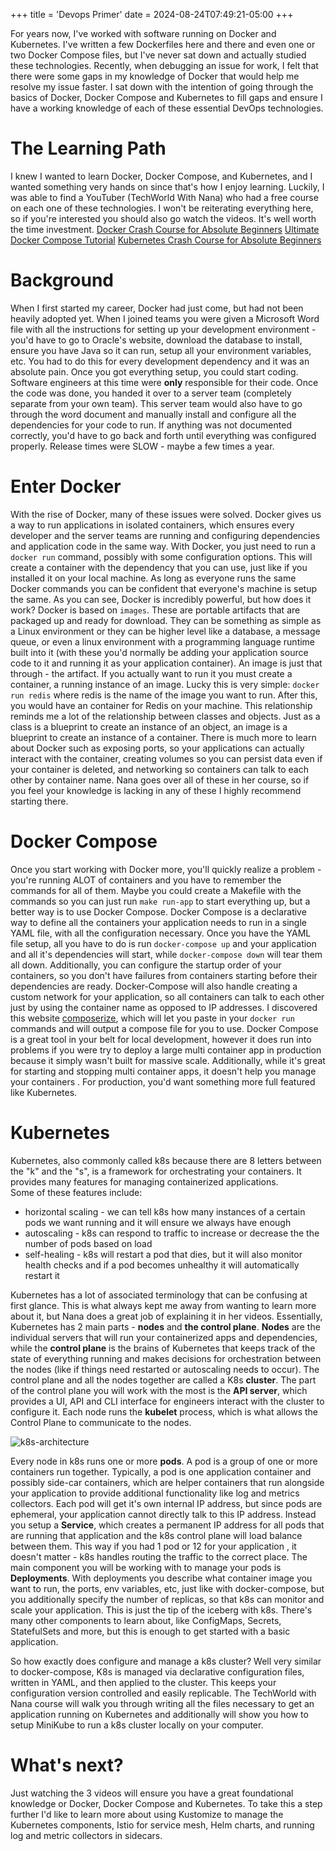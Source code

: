 +++
title = 'Devops Primer'
date = 2024-08-24T07:49:21-05:00
+++

For years now, I've worked with software running on Docker and Kubernetes.  I've written a few Dockerfiles here and there and even one or two Docker Compose files, but I've never sat down and actually studied these technologies.  Recently, when debugging an issue for work, I felt that there were some gaps in my knowledge of Docker that would help me resolve my issue faster.  I sat down with the intention of going through the basics of Docker, Docker Compose and Kubernetes to fill gaps and ensure I have a working knowledge of each of these essential DevOps technologies.

# The Learning Path
I knew I wanted to learn Docker, Docker Compose, and Kubernetes, and I wanted something very hands on since that's how I enjoy learning.  Luckily, I was able to find a YouTuber (TechWorld With Nana) who had a free course on each one of these technologies.  I won't be reiterating everything here, so if you're interested you should also go watch the videos.  It's well worth the time investment.
[Docker Crash Course for Absolute Beginners](https://www.youtube.com/watch?v=pg19Z8LL06w)
[Ultimate Docker Compose Tutorial](https://www.youtube.com/watch?v=SXwC9fSwct8)
[Kubernetes Crash Course for Absolute Beginners](https://www.youtube.com/watch?v=s_o8dwzRlu4)

# Background
When I first started my career, Docker had just come, but had not been heavily adopted yet.  When I joined teams you were given a Microsoft Word file with all the instructions for setting up your development environment - you'd have to go to Oracle's website, download the database to install, ensure you have Java so it can run, setup all your environment variables, etc.  You had to do this for every development dependency and it was an absolute pain.  Once you got everything setup, you could start coding.  Software engineers at this time were **only** responsible for their code.  Once the code was done, you handed it over to a server team (completely separate from your own team).  This server team would also have to go through the word document and manually install and configure all the dependencies for your code to run.  If anything was not documented correctly, you'd have to go back and forth until everything was configured properly.  Release times were SLOW - maybe a few times a year.

# Enter Docker
With the rise of Docker, many of these issues were solved.  Docker gives us a way to run applications in isolated containers, which ensures every developer and the server teams are running and configuring dependencies and application code in the same way.  With Docker, you just need to run a `docker run` command, possibly with some configuration options.  This will create a container with the dependency that you can use, just like if you installed it on your local machine.  As long as everyone runs the same Docker commands you can be confident that everyone's machine is setup the same.
As you can see, Docker is incredibly powerful, but how does it work?  Docker is based on `images`.  These are portable artifacts that are packaged up and ready for download. They can be something as simple as a Linux environment or they can be higher level like a database, a message queue, or even a linux environment with a programming language runtime built into it (with these you'd normally be adding your application source code to it and running it as your application container).  An image is just that through - the artifact.  If you actually want to run it you must create a container, a running instance of an image.  Lucky this is very simple: `docker run redis` where redis is the name of the image you want to run.  After this, you would have an container for Redis on your machine.  This relationship reminds me  a lot of the relationship between classes and objects.  Just as a class is a blueprint to create an instance of an object, an image is a blueprint to create an instance of a container.  There is much more to learn about Docker such as exposing ports, so your applications can actually interact with the container, creating volumes so you can persist data even if your container is deleted, and networking so containers can talk to each other by container name.  Nana goes over all of these in her course, so if you feel your knowledge is lacking in any of these I highly recommend starting there.

# Docker Compose
Once you start working with Docker more, you'll quickly realize a problem - you're running ALOT of containers and you have to remember the commands for all of them.  Maybe you could create a Makefile with the commands so you can just run `make run-app` to start everything up, but a better way is to use Docker Compose.  Docker Compose is a declarative way to define all the containers your application needs to run in a single YAML file, with all the configuration necessary.  Once you have the YAML file setup, all you have to do is run `docker-compose up` and your application and all it's dependencies will start, while  `docker-compose down` will tear them all down.  Additionally, you can configure the startup order of your containers, so you don't have failures from containers starting before their dependencies are ready.    Docker-Compose will also handle creating a custom network for your application, so all containers can talk to each other just by using the container name as opposed to IP addresses.  I discovered this website [composerize](https://www.composerize.com/), which will let you paste in your `docker run` commands and will output a compose file for you to use.  Docker Compose is a great tool in your belt for local development, however it does run into problems if you were try to deploy a large multi container app in production because it simply wasn't built for massive scale.  Additionally, while it's great for starting and stopping multi container apps, it doesn't help you manage your containers .  For production, you'd want something more full featured like Kubernetes.

# Kubernetes
Kubernetes, also commonly called k8s because there are 8 letters between the "k" and the "s", is a framework for orchestrating your containers.  It provides many features for managing containerized applications.  
Some of these features include:
- horizontal scaling - we can tell k8s how many instances of a certain pods we want running and it will ensure we always have enough
- autoscaling - k8s can respond to traffic to increase or decrease the the number of pods based on load
- self-healing - k8s will restart a pod that dies, but it will also monitor health checks and if a pod becomes unhealthy it will automatically restart it

Kubernetes has a lot of associated terminology that can be confusing at first glance.  This is what always kept me away from wanting to learn more about it, but Nana does a great job of explaining it in her videos.  Essentially,  Kubernetes has 2 main parts - **nodes** and **the control plane**.  **Nodes** are the individual servers that will run your containerized apps and dependencies, while the **control plane** is the brains of Kubernetes that keeps track of the state of everything running and makes decisions for orchestration between the nodes (like if things need restarted or autoscaling needs to occur).  The control plane and all the nodes together are called a K8s **cluster**. The part of the control plane you will work with the most is the **API server**, which provides a UI, API and CLI interface for engineers interact with the cluster to configure it.   Each node runs the **kubelet** process, which is what allows the Control Plane to communicate to the nodes.

![k8s-architecture](..images/k8s-architecture.png)

Every node in k8s runs one or more **pods**.  A pod is a group of one or more containers run together.  Typically, a pod is one application container and possibly side-car containers, which are helper containers that run alongside your application to provide additional functionality like log and metrics collectors. Each pod will get it's own internal IP address, but since pods are ephemeral, your application cannot directly talk to this IP address.  Instead you setup a **Service**, which creates a permanent IP address for all pods that are running that application and the k8s control plane will load balance between them.  This way if you had 1 pod or 12 for your application , it doesn't matter - k8s handles routing the traffic to the correct place.  The main component you will be working with to manage your pods is **Deployments**.  With deployments you describe what container image you want to run, the ports, env variables, etc, just like with docker-compose, but you additionally specify the number of replicas, so that k8s can monitor and scale your application. This is just the tip of the iceberg with k8s.  There's many other components to learn about, like ConfigMaps, Secrets, StatefulSets and more, but this is enough to get started with a basic application.

So how exactly does configure and manage a k8s cluster?  Well very similar to docker-compose, K8s is managed via declarative configuration files, written in YAML, and then applied to the cluster.  This keeps your configuration version controlled and easily replicable. The TechWorld with Nana course will walk you through writing all the files necessary to get an application running on Kubernetes and additionally will show you how to setup MiniKube to run a k8s cluster locally on your computer.

# What's next?
Just watching the 3 videos will ensure you have a great foundational knowledge or Docker, Docker Compose and Kubernetes.  To take this a step further I'd like to learn more about using Kustomize to manage the Kubernetes components, Istio for service mesh, Helm charts, and running log and metric collectors in sidecars.
